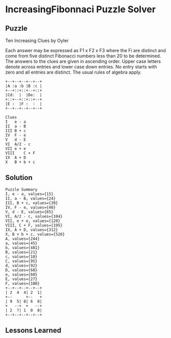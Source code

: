# IncreasingFibonnaci Puzzle Solver

## Puzzle

Ten Increasing Clues  by Oyler

Each answer may be expressed as F1 x F2 x F3 where the Fi are distinct and come from five distinct Fibonacci numbers less than 20 to be determined. The answers to the clues are given in ascending order. Upper case letters denote across entries and lower case down entries. No entry starts with zero and all entries are distinct. The usual rules of algebra apply.

```
+--+--+--+--+--+
|A :a :b |B :c |
+--+::+::+--+::+
|Cd:  |  |De:  |
+::+--+::+::+--+
|E :  |F :  :  |
+--+--+--+--+--+

Clues
I	e - a
II	a - B
III	B + c
IV	F - e
V	d - E
VI	A/2 - c
VII	e + e
VIII	C + F
IX	A + D
X	B + b + c
```

## Solution

```
Puzzle Summary
I, e - a, values={15}
II, a - B, values={24}
III, B + c, values={39}
IV, F - e, values={40}
V, d - E, values={65}
VI, A/2 - c, values={104}
VII, e + e, values={120}
VIII, C + F, values={195}
IX, A + D, values={312}
X, B + b + c, values={520}
A, values={244}
a, values={45}
b, values={481}
B, values={21}
c, values={18}
C, values={95}
d, values={92}
D, values={68}
e, values={60}
E, values={27}
F, values={100}
+--+--+--+--+--+
| 2  4  4| 2  1|
+--      +--   +
| 9  5| 8| 6  8|
+   --+  +   --+
| 2  ?| 1  0  0|
+--+--+--+--+--+
```

## Lessons Learned


